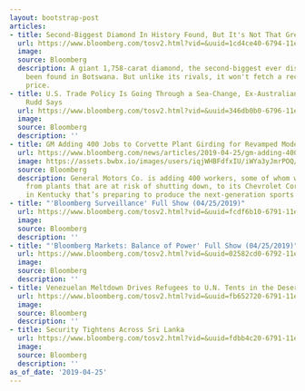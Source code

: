 ```yaml
---
layout: bootstrap-post
articles:
- title: Second-Biggest Diamond In History Found, But It's Not That Great
  url: https://www.bloomberg.com/tosv2.html?vid=&uuid=1cd4ce40-6794-11e9-811f-3db98e5373f5&url=L25ld3MvYXJ0aWNsZXMvMjAxOS0wNC0yNS9zZWNvbmQtYmlnZ2VzdC1kaWFtb25kLWluLWhpc3RvcnktZm91bmQtYnV0LWl0LXMtbm90LXRoYXQtZ3JlYXQ=
  image: 
  source: Bloomberg
  description: A giant 1,758-carat diamond, the second-biggest ever discovered, has
    been found in Botswana. But unlike its rivals, it won't fetch a record-breaking
    price.
- title: U.S. Trade Policy Is Going Through a Sea-Change, Ex-Australian Prime Min.
    Rudd Says
  url: https://www.bloomberg.com/tosv2.html?vid=&uuid=346db0b0-6796-11e9-9f8e-9d15ae24e07c&url=L25ld3MvdmlkZW9zLzIwMTktMDQtMjUvdS1zLXRyYWRlLXBvbGljeS1pcy1nb2luZy10aHJvdWdoLWEtc2VhLWNoYW5nZS1leC1hdXN0cmFsaWFuLXByaW1lLW1pbi1ydWRkLXNheXMtdmlkZW8=
  image: 
  source: Bloomberg
  description: ''
- title: GM Adding 400 Jobs to Corvette Plant Girding for Revamped Model
  url: https://www.bloomberg.com/news/articles/2019-04-25/gm-adding-400-jobs-to-corvette-plant-girding-for-revamped-model
  image: https://assets.bwbx.io/images/users/iqjWHBFdfxIU/iWYa3yJmrPOQ/v0/1200x815.jpg
  source: Bloomberg
  description: General Motors Co. is adding 400 workers, some of whom will transfer
    from plants that are at risk of shutting down, to its Chevrolet Corvette factory
    in Kentucky that’s preparing to produce the next-generation sports car.
- title: "'Bloomberg Surveillance' Full Show (04/25/2019)"
  url: https://www.bloomberg.com/tosv2.html?vid=&uuid=fcdf6b10-6791-11e9-b8d8-491498795254&url=L25ld3MvdmlkZW9zLzIwMTktMDQtMjUvLWJsb29tYmVyZy1zdXJ2ZWlsbGFuY2UtZnVsbC1zaG93LTA0LTI1LTIwMTktdmlkZW8=
  image: 
  source: Bloomberg
  description: ''
- title: "'Bloomberg Markets: Balance of Power' Full Show (04/25/2019)"
  url: https://www.bloomberg.com/tosv2.html?vid=&uuid=02582cd0-6792-11e9-9ceb-85aba2a915cb&url=L25ld3MvdmlkZW9zLzIwMTktMDQtMjUvLWJsb29tYmVyZy1tYXJrZXRzLWJhbGFuY2Utb2YtcG93ZXItZnVsbC1zaG93LTA0LTI1LTIwMTktdmlkZW8=
  image: 
  source: Bloomberg
  description: ''
- title: Venezuelan Meltdown Drives Refugees to U.N. Tents in the Desert
  url: https://www.bloomberg.com/tosv2.html?vid=&uuid=fb652720-6791-11e9-803a-c7c2f20bb0be&url=L25ld3MvcGhvdG8tZXNzYXlzLzIwMTktMDQtMjUvdmVuZXp1ZWxhbi1tZWx0ZG93bi1kcml2ZXMtcmVmdWdlZXMtdG8tdS1uLXRlbnRzLWluLXRoZS1kZXNlcnQ=
  image: 
  source: Bloomberg
  description: ''
- title: Security Tightens Across Sri Lanka
  url: https://www.bloomberg.com/tosv2.html?vid=&uuid=fdbb4c20-6791-11e9-800a-9597653092df&url=L25ld3MvdmlkZW9zLzIwMTktMDQtMjUvc2VjdXJpdHktdGlnaHRlbnMtYWNyb3NzLXNyaS1sYW5rYS12aWRlbw==
  image: 
  source: Bloomberg
  description: ''
as_of_date: '2019-04-25'
---
```


